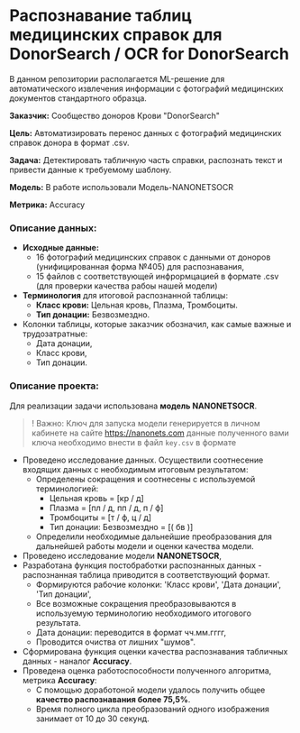 # **Распознавание таблиц медицинских справок для DonorSearch / OCR for DonorSearch**
В данном репозитории располагается ML-решение для автоматического извлечения информации с фотографий медицинских документов стандартного образца.

**Заказчик:** Сообщество доноров Крови "DonorSearch"

**Цель:** Автоматизировать перенос данных с фотографий медицинских справок донора в формат .csv.

**Задача:** Детектировать табличную часть справки, распознать текст и привести данные к требуемому шаблону.

**Модель:** В работе использовали Модель-NANONETSOCR

**Метрика:** Accuracy

### **Описание данных:**
- **Исходные данные:**
  - 16 фотографий медицинских справок с данными от доноров (унифицированная форма №405) для распознавания, 
  - 15 файлов с соответствующей инфрормцацией в формате .csv (для проверки качества рабоы нашей модели)
- **Терминология** для итоговой распознанной таблицы:
  - **Класс крови:** Цельная кровь, Плазма, Тромбоциты. 
  - **Тип донации:** Безвозмездно.
- Колонки таблицы, которые заказчик обозначил, как самые важные и трудозатратные: 
  - Дата донации,
  - Класс крови,
  - Тип донации.

### **Описание проекта:**
Для реализации задачи использована **модель NANONETSOCR**. 
> ! Важно: Ключ для запуска модели генерируется в личном кабинете на сайте https://nanonets.com
> данные полученного вами ключа необходимо внести в файл `key.csv` в формате 
- Проведено исследование данных. Осуществили соотнесение входящих данных с необходимым итоговым результатом:
  - Определены сокращения и соотнесены с используемой терминологией:
      - Цельная кровь = [кр / д]
      - Плазма = [пл / д, пп / д, п / ф]
      - Тромбоциты = [т / ф, ц / д]
      - Тип донации: Безвозмездно = [( бв )]
  - Определили необходимые дальнейшие преобразования для дальнейшей работы модели и оценки качества модели.
- Проведено исследование модели **NANONETSOCR**,
- Разработана функция постобработки распознанных данных - распознанная таблица приводится в соответствующий формат.
  - Формируются рабочие колонки: 'Класс крови', 'Дата донации', 'Тип донации',
  - Все возможные сокращения преобразовываются в используемую терминологию необходимого итогового результата.
  - Дата донации: переводится в формат чч.мм.гггг,
  - Проводится очиства от лишних "шумов".
- Сформирована функция оценки качества распознавания табличных данных - наналог **Accuracy**. 
- Проведена оценка работоспособности полученного алгоритма, метрика **Accuracy**:
  - С помощью доработоной модели удалось получить общее **качество распознавания более 75,5%**.
  - Время полного цикла преобразований одного изображения занимает от 10 до 30 секунд.
